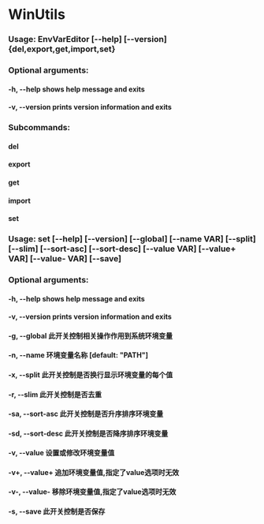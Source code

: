 # WinUtils

### Usage: EnvVarEditor [--help] [--version] {del,export,get,import,set}

### Optional arguments:
####   -h, --help    shows help message and exits
####   -v, --version prints version information and exits

### Subcommands:
####  del
####  export
####  get
####  import
####  set
  
  
### Usage: set [--help] [--version] [--global] [--name VAR] [--split] [--slim] [--sort-asc] [--sort-desc] [--value VAR] [--value+ VAR] [--value- VAR] [--save]

### Optional arguments:
####  -h, --help            shows help message and exits
####  -v, --version         prints version information and exits
####  -g, --global          此开关控制相关操作作用到系统环境变量
####  -n, --name            环境变量名称 [default: "PATH"]
####  -x, --split           此开关控制是否换行显示环境变量的每个值
####  -r, --slim            此开关控制是否去重
####  -sa, --sort-asc       此开关控制是否升序排序环境变量
####  -sd, --sort-desc      此开关控制是否降序排序环境变量
####  -v, --value           设置或修改环境变量值
####  -v+, --value+         追加环境变量值,指定了value选项时无效
####  -v-, --value-         移除环境变量值,指定了value选项时无效
####  -s, --save            此开关控制是否保存
